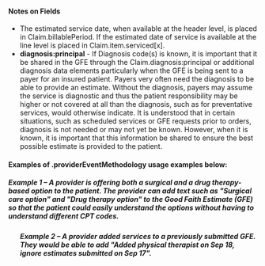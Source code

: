 <h4 class="x_MsoNormal">Notes on Fields</h4>
<ul>
<li class="x_MsoNormal">The estimated service date, when available at the header level, is placed in Claim.billablePeriod. If the estimated date of service is available at the line level is placed in Claim.item.serviced[x]. </li>

<li class="x_MsoNormal"><b>diagnosis:principal</b> - If Diagnosis code(s) is known, it is important that it be shared in the GFE through the Claim.diagnosis:principal or additional diagnosis data elements particularly when the GFE is being sent to a payer for an insured patient. Payers very often need the diagnosis to be able to provide an estimate. Without the diagnosis, payers may assume the service is diagnostic and thus the patient responsibility may be higher or not covered at all than the diagnosis, such as for preventative services, would otherwise indicate. It is understood that in certain situations, such as scheduled services or GFE requests prior to orders, diagnosis is not needed or may not yet be known. However, when it is known, it is important that this information be shared to ensure the best possible estimate is provided to the patient.</li>
</ul>


<h4 class="x_MsoNormal">Examples of .providerEventMethodology usage examples below:</h4>
<h5 class="x_MsoNormal">Example 1 –  A provider is offering both a surgical and a drug therapy-based option to the patient. The provider can add text such as "Surgical care option" and "Drug therapy option" to the Good Faith Estimate (GFE) so that the patient could easily understand the options without having to understand different CPT codes.</h5>
<ul>


<h5 class="x_MsoNormal">Example 2 – A provider added services to a previously submitted GFE. They would be able to add "Added physical therapist on Sep 18, ignore estimates submitted on Sep 17".</h5>
